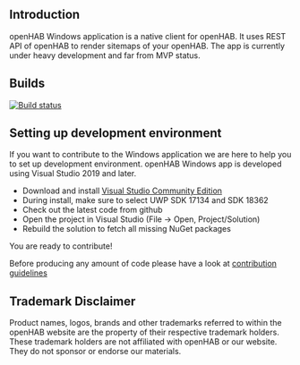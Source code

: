 ## Introduction

openHAB Windows application is a native client for openHAB. It uses REST API of openHAB to render
sitemaps of your openHAB. 
The app is currently under heavy development and far from MVP status.

## Builds

[![Build status](https://github.com/openhab/openhab-windows/workflows/CI/badge.svg)](https://github.com/openhab/openhab-windows/actions)


## Setting up development environment

If you want to contribute to the Windows application we are here to help you to set up
development environment. openHAB Windows app is developed using Visual Studio 2019 and later.

- Download and install [Visual Studio Community Edition](https://www.visualstudio.com/downloads/)
- During install, make sure to select UWP SDK 17134 and SDK 18362
- Check out the latest code from github
- Open the project in Visual Studio (File -> Open, Project/Solution)
- Rebuild the solution to fetch all missing NuGet packages

You are ready to contribute!

Before producing any amount of code please have a look at [contribution guidelines](https://github.com/openhab/openhab.windows/blob/master/CONTRIBUTING.md)

## Trademark Disclaimer

Product names, logos, brands and other trademarks referred to within the openHAB website are the
property of their respective trademark holders. These trademark holders are not affiliated with
openHAB or our website. They do not sponsor or endorse our materials.
